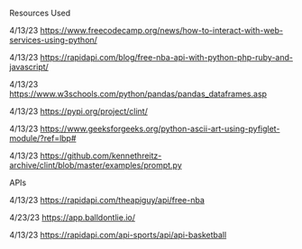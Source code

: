 Resources Used

  4/13/23
  https://www.freecodecamp.org/news/how-to-interact-with-web-services-using-python/

  4/13/23
  https://rapidapi.com/blog/free-nba-api-with-python-php-ruby-and-javascript/

  4/13/23
  https://www.w3schools.com/python/pandas/pandas_dataframes.asp

  4/13/23
  https://pypi.org/project/clint/

  4/13/23
  https://www.geeksforgeeks.org/python-ascii-art-using-pyfiglet-module/?ref=lbp#

  4/13/23
  https://github.com/kennethreitz-archive/clint/blob/master/examples/prompt.py

APIs

  4/13/23
  https://rapidapi.com/theapiguy/api/free-nba

  4/23/23
  https://app.balldontlie.io/

  4/13/23 
  https://rapidapi.com/api-sports/api/api-basketball
